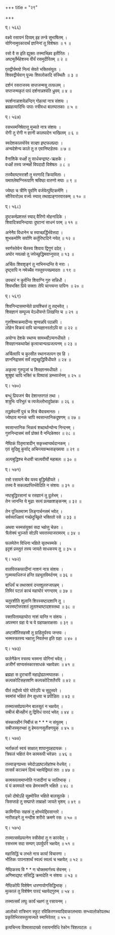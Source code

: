 +++
title = "२९"

+++
  
  
प्। ५६६)  
  
वक्ष्ये रसायनं दिव्यम् इह तन्त्रे सुभाषितम् ।  
योगिनामुपकारार्थं ज्ञानिनां तु विशेषतः ॥ १ ॥  
  
रसो वै स इति ह्युक्तः तस्माच्छिव इतीरितः ।  
अष्टमूर्तेर्महेशस्य वीर्यं रसमुदीरितम् ॥ २ ॥  
  
एतद्वीर्यमयो नित्यं सेवते भक्तिसंयुतः ।  
शिववद्वीर्यवान् पूज्यः शिवलोकादि संस्थितैः ॥ ३ ॥  
  
दर्शनं रसराजस्य सप्तजन्मसु तत्फलम् ।  
सप्तजन्मकृतं पापं दर्शनान्नश्यति ध्रुवम् ॥ ४ ॥  
  
स्पर्शनान्नाशयेन्नन्दिन् गोहत्यां नात्र संशयः ।  
ब्रह्महत्यादिभिः पापाः स्त्रीवधा बालघातकाः ॥ ५ ॥  
  
प्। ५६७)  
  
रसभस्मनिषेवात्तु मुच्यते नात्र संशयः ।  
रोगी तु रोगी न ज्ञानी कालपादेन भाखिलम् ॥ ६ ॥  
  
स्वदेशकालयोरेव सञ्ज्ञा इष्टफलप्रदाः ।  
अन्यदेशेन्य काले तु त एवानिष्टहेतवः ॥ ७ ॥  
  
वैनाशिके वधर्क्षे तु सार्धचन्द्राष्ट-ऋक्षके ।  
वधर्क्षे तस्य जन्मर्क्षे विपदादौ विशेषतः ॥ ८ ॥  
  
तस्यैवाष्टमराशौ तु मरणादि क्रियामिताः ।  
यमाश्लेषाग्निरूपाणि श्रविष्ठा वारुणो मघाः ॥ ९ ॥  
  
ज्येष्ठा च त्रीणि पूर्वाणि वर्जयेत्पुष्टिकर्मणि ।  
सौरिवारोऽथ वर्ज्यः स्यात् तथाह्यङ्गारवारकम् ॥ १० ॥  
  
प्। ५६८)  
  
दुष्टकर्मप्रशस्तं स्याद् वैरिणो मोहनादिके ।  
शिवादित्रयनिन्दायाः दुष्टानां साधनं परम् ॥ ११ ॥  
  
अनेनैव विधानेन च स्याच्छर्द्धिर्भवेत्तदा ।  
शुभकर्माणि सर्वाणि कर्तुरिष्टदिने नयेत् ॥ १२ ॥  
  
स्वर्णस्तेयेन चैतस्य शिवाय द्विगुणं ददेत् ।  
अघोर नवलक्षे तु जपेच्छुद्धिमवाप्नुयात् ॥ १३ ॥  
  
अर्चितः शिवशृङ्गं तु नाभिनन्दन्ति ये नराः ।  
दृष्ट्वापि न नमेच्चैव नस्तुवन्त्यप्रमादतः ॥ १९ ॥  
  
उपचारं न कुर्वन्ति शिवाग्नि गुरु सन्निधौ ।  
शिवभक्ति प्रिये सक्ताः तेपि चान्त्यन्त पापिनः ॥ २० ॥  
  
प्। ५६९)  
  
शिवनिन्दासमाप्येते प्रायश्चित्तं तु तद्भवेत् ।  
शिवज्ञानं सम्पूज्य येऽधीयन्ते लिखन्ति च ॥ २१ ॥  
  
गुरुशिष्यक्रमादीन्यः शृण्वन्नपि पठन्नपि ।  
लोहेन विक्रयं वापि चान्यज्ञानरतोऽपि वा ॥ २२ ॥  
  
अयोग्य देशके स्थाप्य सामर्थ्योऽप्यनधीयते ।  
शिवज्ञानकथापेक्षं कृत्वाचान्यत्प्रजल्पनम् ॥ २३ ॥  
  
अर्चित्वापि च कुत्सीत स्थानजल्पन एव हि ।  
ज्ञाननिद्रासमं सर्वं तद्वच्छुद्धिर्विधीयते ॥ २४ ॥  
  
अकृत्वा गुरुपूजां च शिवज्ञानमधीयते ।  
शुश्रूषां चापि भक्तिं च विश्वासं डम्भवर्जनम् ॥ २५ ॥  
  
प्। ५७०)  
  
बन्धुं प्रियजनं चैव देशान्तरगतं तथा ।  
शत्रुभिः परिभूतं च त्यजेल्लोभादुपेक्षकः ॥ २६ ॥  
  
तद्धर्मपत्नीं पुत्रं च मित्रं चैवावमानतः ।  
ज्येष्ठाव मानकं चापि स्वसान्तानिकदूषणम् ॥ २७ ॥  
  
स्वसान्तानिक भिन्नत्वं शब्दार्थान्योन्य निन्दनम् ।  
गुरुनिन्दासमं सर्वं प्रोक्तं वै नन्दिकेश्वर ॥ २८ ॥  
  
नैष्ठिकं पितृमात्रादीन् सकृच्चाप्यर्थदानकम् ।  
एतं सुदिक्षु कुर्याद् अचिन्त्यग्रन्थसङ्ख्यया ॥ २९ ॥  
  
अल्पबुद्धिश्च मेधावी चाल्पवीर्यो महाबलः ॥ ३० ॥  
  
प्। ५७१)  
  
रसो रसायने चैव यस्य बुद्धिर्महीयते ।  
तस्य वै सकलप्राप्तिर्भवेदिति न संशयः ॥ ३१ ॥  
  
नष्टबुद्धिरसानां च रसज्ञानं तु दुर्लभम् ।  
तेन जानन्ति ये मूढाः सत्यं प्रत्यक्षशङ्कनम् ॥ ३२ ॥  
  
तेन पूजितमात्र्ण लिङ्गार्चनसमं भवेत् ।  
सर्वव्याधिक्षयं गच्छेदुच्छ्रिते भक्तितो रसे ॥ ३३ ॥  
  
अथवा भस्मसंयुक्तं सदा भक्षेत्तु चेन्नरः ।  
त्रैलोक्यं भुञ्जते सोऽपि भवत्तस्याजरामरम् ॥ ३४ ॥  
  
फलमेतेन विधिना भक्षिते सृतभस्मके ।  
इदृशं प्रस्तुतं तस्य जायते साधकस्य तु ॥ ३५ ॥  
  
प्। ५७२)  
  
वातपित्तकफादीनां नाशनं नात्र संशयः ।  
गुल्मव्याधिरुजं हन्ति ग्रहभूतविमर्दनम् ॥ ३६ ॥  
  
बाधिर्यं च तथास्रावं दन्तशूलरुजापहम् ।  
तिमिरं पटलं काचं महाघोरं भगन्दरम् ॥ ३७ ॥  
  
चतुरशीति शूलानि शिरस्यष्टादशानि तु ।  
ज्वरमष्टोत्तरशतं लूताश्चाष्टादशस्तथा ॥ ३८ ॥  
  
रक्तपित्तामहाघोरा नाशं यान्ति न संशयः ।  
अपस्मार ग्रहा ये च ये ग्रहापक्षराक्षसाः ॥ ३९ ॥  
  
अष्टाशीतिसहस्रौ तु ग्राहितुर्यस्य जन्तवः ।  
भस्मस्त्रतस्य भक्षात्तु निवर्तन्त इति ग्रहाः ॥ ४० ॥  
  
प्। ५७३)  
  
फलेनैकेन स्त्रस्य भस्मना योगिनां भवेत् ।  
अजीर्णं साप्यसंस्कारसाधकं भक्षयेन्नरः ॥ ४१ ॥  
  
ब्रह्महा स दुराचारी महाद्रोह्यात्मघातकः ।  
कल्पकोटिसहस्राणि कल्पकोटिशतैरपि ॥ ४२ ॥  
  
पीतं तद्रौरवे घोरे घोरेऽपि च सुदुस्वरे ।  
स्वमांसं भक्षितं तेन क्षुधया च प्रपीडितः ॥ ४३ ॥  
  
तस्मात्सर्वप्रयत्नेन बालसूतं न भक्षयेत् ।  
सबीजं बीजहीनं तु द्विविधं पारदं भवेत् ॥ ४४ ॥  
  
संस्कारहीनं निर्बीजं स * * * न संयुतम् ।   
सबीजस्मृतभक्षं तु हेमरत्नसुतीक्ष्णयुक् ॥ ४५ ॥  
  
प्। ५७४)  
  
भर्ताकर्ता स्वयं साक्षात् शापानुग्रहदायकः ।  
त्रिफलं भक्षितं येन कामरूपी भवेन्नरः ॥ ४६ ॥  
  
तस्याङ्गप्रभवः स्वेदोऽह्यष्टलोहांश्च वेधयेत् ।  
तत्सर्वं काञ्चनं दिव्यं भक्षयेद्विमलं ततः ॥ ४७ ॥  
  
कामरूपत्वमाप्नोति गजादीनां च जातिभाक् ।  
यं यं कामयते भावः हेमभस्मनि भक्षिते ॥ ४८ ॥  
  
एको दोषोऽहि सूक्ष्मोस्ति भक्षिते बालसूतके ।  
त्रिसप्ताहे तु सम्प्राप्ते ताम्राक्षो जायते भृशम् ॥ ४९ ॥  
  
कामिनीयाः सहस्रं तु क्षोभयेद्दिवसान्तरे ।  
नारीसङ्गे तु नन्दीश शरीरो क्रमणे रसः ॥ ५० ॥  
  
प्। ५७५)  
  
तस्मात्सर्वप्रयत्नेन स्त्रीसेवां तु न कारयेत् ।  
रसभस्म सदा सम्यग् उपर्युपरि भक्षयेत् ॥ ५१ ॥  
  
महासिद्धिं च लभते नात्र कार्या विचारणा ।  
भौतिकः पापनाशार्थं स्वल्पं स्वल्पं च भक्षयेत् ॥ ५२ ॥  
  
नैष्ठिकस्य वि * * ण चोक्तमार्गस्य सेवनम् ।  
अणिमाद्यष्ट संसिद्धिं क्रमादेति न संशयः ॥ ५३ ॥  
  
नैष्ठिकोपि विशेषेण धारणायोगसिद्धिभाक् ।  
मुत्कालं तु विशेषेण पारदं भक्षयेद्गुरुम् ॥ ५४ ॥  
  
तस्मात्सर्वं लघुः कार्यं भक्षणं तु रसायनम् ।  
  
आलोको रात्रिभाग स्फुट रविकिरणस्यादिवाकालभावाः सन्ध्यालोकोपलब्ध   
प्रकृतिभिरसस्तुत्यज्यते स्माभिरेतत् ॥ ५५ ॥  
  
इत्यचिन्त्य विश्वसादाख्ये रसायनविधि रेकोन त्रिंशत्पटलः ॥  
